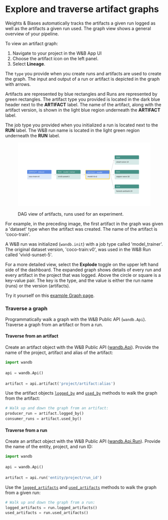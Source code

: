 # Explore and traverse artifact graphs

Weights & Biases automatically tracks the artifacts a given run logged as well as the artifacts a given run used. The graph view shows a general overview of your pipeline. &#x20;

To view an artifact graph:

1. Navigate to your project in the W\&B App UI
2. Choose the artifact icon on the left panel.
3. Select **Lineage**.

The `type` you provide when you create runs and artifacts are used to create the graph. The input and output of a run or artifact is depicted in the graph with arrows.&#x20;

Artifacts are represented by blue rectangles and Runs are represented by green rectangles. The artifact type you provided is located in the dark blue header next to the **ARTIFACT** label. The name of the artifact, along with the artifact version, is shown in the light blue region underneath the **ARTIFACT** label.

The job type you provided when you initialized a run is located next to the **RUN** label. The W\&B run name is located in the light green region underneath the **RUN** label.

<figure><img src="../../.gitbook/assets/image (2).png" alt=""><figcaption><p>DAG view of artifacts, runs used for an experiment.</p></figcaption></figure>

For example, in the preceding image, the first artifact in the graph was given a 'dataset' type when the artifact was created. The name of the artifact is 'coco-train'.&#x20;

A W\&B run was initialized (`wandb.init`) with a job type called 'model\_trainer'. The original dataset version, 'coco-train:v0', was used in the W\&B Run called 'vivid-sunset-5'.&#x20;

For a more detailed view, select the **Explode** toggle on the upper left hand side of the dashboard. The expanded graph shows details of every run and every artifact in the project that was logged. Above the circle or square is a key-value pair. The key is the type, and the value is either the run name (runs) or the version (artifacts).

&#x20;Try it yourself on this [example Graph page](https://wandb.ai/shawn/detectron2-11/artifacts/dataset/furniture-small-val/v0/lineage).

### Traverse a graph

Programmatically walk a graph with the W\&B Public API (`wandb.Api`). Traverse a graph from an artifact or from a run.&#x20;

#### Traverse from an artifact

Create an artifact object with the W\&B Public API ([wandb.Api](https://docs.wandb.ai/ref/python/public-api/api)). Provide the name of the project, artifact and alias of the artifact:

```python
import wandb

api = wandb.Api()

artifact = api.artifact('project/artifact:alias')
```

Use the artifact objects [`logged_by`](https://docs.wandb.ai/ref/python/public-api/artifact#logged\_by) and [`used_by`](https://docs.wandb.ai/ref/python/public-api/artifact#used\_by) methods to walk the graph from the artifact:&#x20;

```python
# Walk up and down the graph from an artifact:
producer_run = artifact.logged_by()
consumer_runs = artifact.used_by()
```

#### Traverse from a run&#x20;

Create an artifact object with the W\&B Public API ([wandb.Api.Run](https://docs.wandb.ai/ref/python/public-api/run)). Provide the name of the entity, project, and run ID:

```python
import wandb

api = wandb.Api()

artifact = api.run('entity/project/run_id')
```

Use the [`logged_artifacts`](https://docs.wandb.ai/ref/python/public-api/run#logged\_artifacts) and [`used_artifacts`](https://docs.wandb.ai/ref/python/public-api/run#used\_artifacts) methods to walk the graph from a given run:

```python
# Walk up and down the graph from a run:
logged_artifacts = run.logged_artifacts()
used_artifacts = run.used_artifacts()
```
